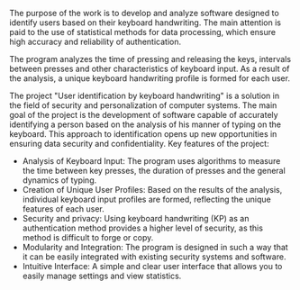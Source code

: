 The purpose of the work is to develop and analyze software designed to identify users based on their keyboard handwriting. 
The main attention is paid to the use of statistical methods for data processing, which ensure high accuracy and reliability of authentication.

The program analyzes the time of pressing and releasing the keys, intervals between presses and other characteristics of keyboard input. 
As a result of the analysis, a unique keyboard handwriting profile is formed for each user.

The project "User identification by keyboard handwriting" is a solution in the field of security and personalization of computer systems. 
The main goal of the project is the development of software capable of accurately identifying a person based on the analysis of his manner of typing on the keyboard. 
This approach to identification opens up new opportunities in ensuring data security and confidentiality.
Key features of the project:
- Analysis of Keyboard Input: The program uses algorithms to measure the time between key presses, the duration of presses and the general dynamics of typing.
- Creation of Unique User Profiles: Based on the results of the analysis, individual keyboard input profiles are formed, reflecting the unique features of each user.
- Security and privacy: Using keyboard handwriting (KP) as an authentication method provides a higher level of security, as this method is difficult to forge or copy.
- Modularity and Integration: The program is designed in such a way that it can be easily integrated with existing security systems and software.
- Intuitive Interface: A simple and clear user interface that allows you to easily manage settings and view statistics.
